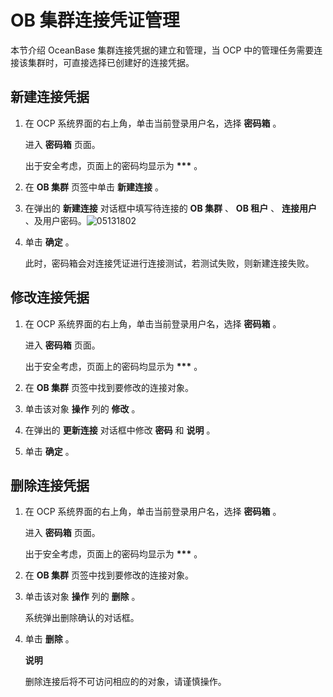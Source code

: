 OB 集群连接凭证管理 
================================

本节介绍 OceanBase 集群连接凭据的建立和管理，当 OCP 中的管理任务需要连接该集群时，可直接选择已创建好的连接凭据。

**新建连接凭据** 
-------------------------------

1. 在 OCP 系统界面的右上角，单击当前登录用户名，选择 **密码箱** 。

   进入 **密码箱** 页面。

   出于安全考虑，页面上的密码均显示为 **\*\*\*** 。
   

2. 在 **OB 集群** 页签中单击 **新建连接** 。

   

3. 在弹出的 **新建连接** 对话框中填写待连接的 **OB 集群** 、 **OB 租户** 、 **连接用户** 、及用户密码。![05131802](https://help-static-aliyun-doc.aliyuncs.com/assets/img/zh-CN/3913190261/p273501.png)

   

4. 单击 **确定** 。

   此时，密码箱会对连接凭证进行连接测试，若测试失败，则新建连接失败。
   




修改连接凭据 
---------------------------

1. 在 OCP 系统界面的右上角，单击当前登录用户名，选择 **密码箱** 。

   进入 **密码箱** 页面。

   出于安全考虑，页面上的密码均显示为 **\*\*\*** 。
   

2. 在 **OB 集群** 页签中找到要修改的连接对象。

   

3. 单击该对象 **操作** 列的 **修改** 。

   

4. 在弹出的 **更新连接** 对话框中修改 **密码** 和 **说明** 。

   

5. 单击 **确定** 。

   




删除连接凭据 
---------------------------

1. 在 OCP 系统界面的右上角，单击当前登录用户名，选择 **密码箱** 。

   进入 **密码箱** 页面。

   出于安全考虑，页面上的密码均显示为 **\*\*\*** 。
   

2. 在 **OB 集群** 页签中找到要修改的连接对象。

   

3. 单击该对象 **操作** 列的 **删除** 。

   系统弹出删除确认的对话框。
   

4. 单击 **删除** 。

   **说明**

   

   删除连接后将不可访问相应的的对象，请谨慎操作。
   



